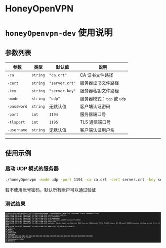 # HoneyOpenVPN
# `honeyOpenvpn-dev` 使用说明

## 参数列表

| 参数        | 类型    | 默认值         | 说明                          |
|-------------|---------|----------------|-------------------------------|
| `-ca`       | `string` | `"ca.crt"`     | CA 证书文件路径               |
| `-cert`     | `string` | `"server.crt"` | 服务器证书文件路径            |
| `-key`      | `string` | `"server.key"` | 服务器私钥文件路径            |
| `-mode`     | `string` | `"udp"`        | 服务器模式：`tcp` 或 `udp`    |
| `-password` | `string` | 无默认值       | 客户端认证密码                |
| `-port`     | `int`    | `1194`         | 服务器端口号                  |
| `-tlsport`  | `int`    | `1195`         | TLS 通信端口号                |
| `-username` | `string` | 无默认值       | 客户端认证用户名              |

---

## 使用示例

### 启动 UDP 模式的服务器
```bash
./honeyOpenvpn -mode udp -port 1194 -ca ca.crt -cert server.crt -key server.key -username 123 -password 123
```
若不使用账号密码，默认所有账户可以通过验证

### 测试结果
![test.png](test.png)
